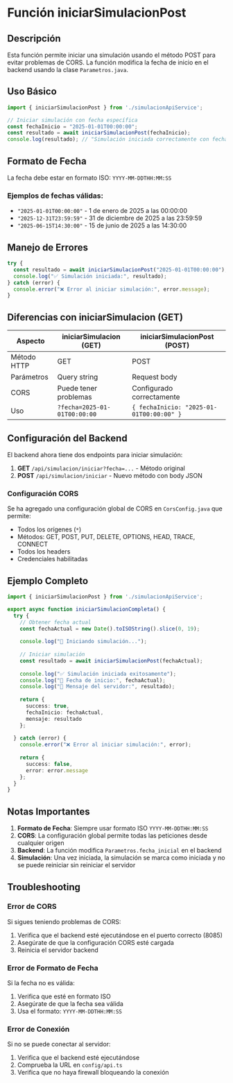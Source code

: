 # Función iniciarSimulacionPost

## Descripción
Esta función permite iniciar una simulación usando el método POST para evitar problemas de CORS. La función modifica la fecha de inicio en el backend usando la clase `Parametros.java`.

## Uso Básico

```typescript
import { iniciarSimulacionPost } from './simulacionApiService';

// Iniciar simulación con fecha específica
const fechaInicio = "2025-01-01T00:00:00";
const resultado = await iniciarSimulacionPost(fechaInicio);
console.log(resultado); // "Simulación iniciada correctamente con fecha: 2025-01-01T00:00:00"
```

## Formato de Fecha
La fecha debe estar en formato ISO: `YYYY-MM-DDTHH:MM:SS`

### Ejemplos de fechas válidas:
- `"2025-01-01T00:00:00"` - 1 de enero de 2025 a las 00:00:00
- `"2025-12-31T23:59:59"` - 31 de diciembre de 2025 a las 23:59:59
- `"2025-06-15T14:30:00"` - 15 de junio de 2025 a las 14:30:00

## Manejo de Errores

```typescript
try {
  const resultado = await iniciarSimulacionPost("2025-01-01T00:00:00");
  console.log("✅ Simulación iniciada:", resultado);
} catch (error) {
  console.error("❌ Error al iniciar simulación:", error.message);
}
```

## Diferencias con iniciarSimulacion (GET)

| Aspecto | iniciarSimulacion (GET) | iniciarSimulacionPost (POST) |
|---------|-------------------------|------------------------------|
| Método HTTP | GET | POST |
| Parámetros | Query string | Request body |
| CORS | Puede tener problemas | Configurado correctamente |
| Uso | `?fecha=2025-01-01T00:00:00` | `{ fechaInicio: "2025-01-01T00:00:00" }` |

## Configuración del Backend

El backend ahora tiene dos endpoints para iniciar simulación:

1. **GET** `/api/simulacion/iniciar?fecha=...` - Método original
2. **POST** `/api/simulacion/iniciar` - Nuevo método con body JSON

### Configuración CORS
Se ha agregado una configuración global de CORS en `CorsConfig.java` que permite:
- Todos los orígenes (`*`)
- Métodos: GET, POST, PUT, DELETE, OPTIONS, HEAD, TRACE, CONNECT
- Todos los headers
- Credenciales habilitadas

## Ejemplo Completo

```typescript
import { iniciarSimulacionPost } from './simulacionApiService';

export async function iniciarSimulacionCompleta() {
  try {
    // Obtener fecha actual
    const fechaActual = new Date().toISOString().slice(0, 19);
    
    console.log("🚀 Iniciando simulación...");
    
    // Iniciar simulación
    const resultado = await iniciarSimulacionPost(fechaActual);
    
    console.log("✅ Simulación iniciada exitosamente");
    console.log("📅 Fecha de inicio:", fechaActual);
    console.log("📝 Mensaje del servidor:", resultado);
    
    return {
      success: true,
      fechaInicio: fechaActual,
      mensaje: resultado
    };
    
  } catch (error) {
    console.error("❌ Error al iniciar simulación:", error);
    
    return {
      success: false,
      error: error.message
    };
  }
}
```

## Notas Importantes

1. **Formato de Fecha**: Siempre usar formato ISO `YYYY-MM-DDTHH:MM:SS`
2. **CORS**: La configuración global permite todas las peticiones desde cualquier origen
3. **Backend**: La función modifica `Parametros.fecha_inicial` en el backend
4. **Simulación**: Una vez iniciada, la simulación se marca como iniciada y no se puede reiniciar sin reiniciar el servidor

## Troubleshooting

### Error de CORS
Si sigues teniendo problemas de CORS:
1. Verifica que el backend esté ejecutándose en el puerto correcto (8085)
2. Asegúrate de que la configuración CORS esté cargada
3. Reinicia el servidor backend

### Error de Formato de Fecha
Si la fecha no es válida:
1. Verifica que esté en formato ISO
2. Asegúrate de que la fecha sea válida
3. Usa el formato: `YYYY-MM-DDTHH:MM:SS`

### Error de Conexión
Si no se puede conectar al servidor:
1. Verifica que el backend esté ejecutándose
2. Comprueba la URL en `config/api.ts`
3. Verifica que no haya firewall bloqueando la conexión 